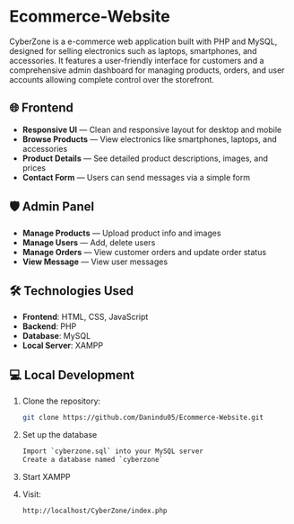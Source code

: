# Ecommerce-Website
CyberZone is a e-commerce web application built with PHP and MySQL, designed for selling electronics such as laptops, smartphones, and accessories. It features a user-friendly interface for customers and a comprehensive admin dashboard for managing products, orders, and user accounts allowing complete control over the storefront.

## 🌐 Frontend
- **Responsive UI** — Clean and responsive layout for desktop and mobile
- **Browse Products** — View electronics like smartphones, laptops, and accessories
- **Product Details** — See detailed product descriptions, images, and prices
- **Contact Form** — Users can send messages via a simple form

## 🛡️ Admin Panel
- **Manage Products** — Upload product info and images
- **Manage Users** — Add, delete users
- **Manage Orders** — View customer orders and update order status
- **View Message** — View user messages

## 🛠️ Technologies Used  

- **Frontend**: HTML, CSS, JavaScript
- **Backend**: PHP
- **Database**: MySQL
- **Local Server**: XAMPP


## 💻 Local Development  

1. Clone the repository:
   ```sh
   git clone https://github.com/Danindu05/Ecommerce-Website.git
   
2. Set up the database
    ```sh
    Import `cyberzone.sql` into your MySQL server
    Create a database named `cyberzone`

3. Start XAMPP

4. Visit:
   ```sh
   http://localhost/CyberZone/index.php

